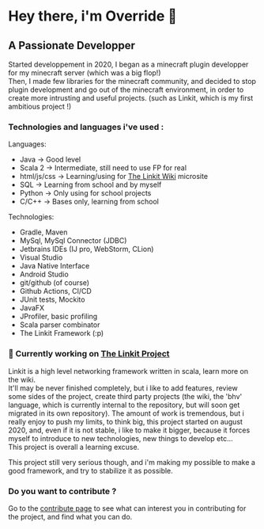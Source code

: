 # Hey there, i'm Override 👋

## A Passionate Developper

Started developpement in 2020, I began as a minecraft plugin developper for my minecraft server (which was a big flop!)  
Then, I made few libraries for the minecraft community, and decided to stop plugin development and go out of the minecraft environment, in order to create more intrusting and useful projects. (such as Linkit, which is my first ambitious project !)

### Technologies and languages i've used :
Languages: 
- Java -> Good level
- Scala 2 -> Intermediate, still need to use FP for real
- html/js/css -> Learning/using for [The Linkit Wiki](github.com/Override-6/Linkit-Wiki) microsite
- SQL -> Learning from school and by myself
- Python -> Only using for school projects
- C/C++ -> Bases only, learning from school

Technologies: 
- Gradle, Maven
- MySql, MySql Connector (JDBC)
- Jetbrains IDEs (IJ pro, WebStorm, CLion)
- Visual Studio
- Java Native Interface
- Android Studio
- git/github (of course)
- Github Actions, CI/CD
- JUnit tests, Mockito
- JavaFX
- JProfiler, basic profiling
- Scala parser combinator
- The Linkit Framework (:p)

### 🔭 Currently working on [The Linkit Project](https://override-6.github.io/Linkit/)
Linkit is a high level networking framework written in scala, learn more on the wiki.  
It'll may be never finished completely, but i like to add features, review some sides of the project, create third party projects (the wiki, the 'bhv' language, which is currently internal to the repository, but will soon get migrated in its own repository). The amount of work is tremendous, but i really enjoy to push my limits, to
think big, this project started on august 2020, and, even if it is not stable, i like to make it bigger, because it forces myself to introduce to new technologies, new things to develop etc...  
This project is overall a learning excuse.  

This project still very serious though, and i'm making my possible to make a good framework, and try to stabilize it as possible.  

### Do you want to contribute ?
Go to the [contribute page](https://override-6.github.io/Linkit/contribute) to see what can interest you in contributing for the project, and find what you can do.
